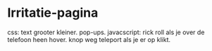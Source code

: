 # Irritatie-pagina
css:
text grooter kleiner.
pop-ups.
javacscript:
rick roll als je over de telefoon heen hover.
knop weg teleport als je er op klikt.
